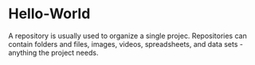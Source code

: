 # Hello-World
A repository is usually used to organize a single projec. Repositories can contain folders and files, images, videos, spreadsheets, and data sets - anything the project needs. 
